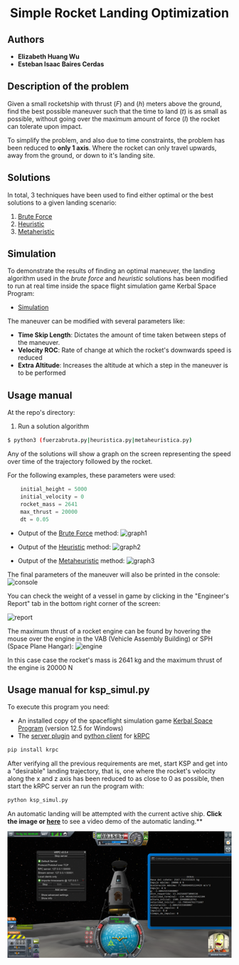 <h1 align="center">Simple Rocket Landing Optimization</h1>

## Authors

* **Elizabeth Huang Wu**
* **Esteban Isaac Baires Cerdas**

## Description of the problem

Given a small rocketship with thrust ($F$) and ($h$) meters above the ground, find the best possible maneuver such that the time to land ($t$) is as small as possible, without going over the maximum amount of force ($I$) the rocket can tolerate upon impact.

To simplify the problem, and also due to time constraints, the problem has been reduced to **only 1 axis**. Where the rocket can only travel upwards, away from the ground, or down to it's landing site.

## Solutions

In total, 3 techniques have been used to find either optimal or the best solutions to a given landing scenario:

1. [Brute Force](src/bruteforce.py)
2. [Heuristic](src/heuristic.py)
3. [Metaheristic](src/metaheuristic.py)

## Simulation

To demonstrate the results of finding an optimal maneuver, the landing algorithm used in the *brute force* and *heuristic* solutions has been modified to run at real time inside the space flight simulation game Kerbal Space Program:

* [Simulation](src/ksp_simul.py)

The maneuver can be modified with several parameters like:

* **Time Skip Length**: Dictates the amount of time taken between steps of the maneuver.
* **Velocity ROC**: Rate of change at which the rocket's downwards speed is reduced
* **Extra Altitude**: Increases the altitude at which a step in the maneuver is to be performed  

## Usage manual

At the repo's directory:

1. Run a solution algorithm

``` bash
$ python3 (fuerzabruta.py|heuristica.py|metaheuristica.py)
```

Any of the solutions will show a graph on the screen representing the speed over time of the trajectory followed by the rocket.

For the following examples, these parameters were used:

```python
    initial_height = 5000
    initial_velocity = 0
    rocket_mass = 2641
    max_thrust = 20000
    dt = 0.05
````

* Output of the [Brute Force](src/bruteforce.py) method:
![graph1](screenshots/{3D25156E-699D-4511-AD53-FC4346881EC5}.png)

* Output of the [Heuristic](src/heuristic.py) method:
![graph2](screenshots/{D33AD579-F07F-4EEF-BD88-C1169BCB8851}.png)

* Output of the [Metaheuristic](src/metaheuristic.py) method:
![graph3](screenshots/{3AF724C8-0930-4DA9-9620-444288101B30}.png)

The final parameters of the maneuver will also be printed in the console:
![console](screenshots/{91A3EC3C-8864-45CE-B26E-37CA74DB7721}.png)

You can check the weight of a vessel in game by clicking in the "Engineer's Report" tab in the bottom right corner of the screen:

![report](screenshots/{D47F8D73-29E9-4E8C-ABFB-38A2061B2D2C}.png)

The maximum thrust of a rocket engine can be found by hovering the mouse over the engine in the VAB (Vehicle Assembly Building) or SPH (Space Plane Hangar):
![engine](screenshots/{850C7C68-D167-4401-85CB-0478820799CF}.png)

In this case case the rocket's mass is 2641 kg and the maximum thrust of the engine is 20000 N

## Usage manual for ksp_simul.py

To execute this program you need:

* An installed copy of the spaceflight simulation game [Kerbal Space Program](https://es.wikipedia.org/wiki/Kerbal_Space_Program) (version 12.5 for Windows)
* The [server plugin](https://krpc.github.io/krpc/getting-started.html#the-server-plugin) and [python client](https://krpc.github.io/krpc/getting-started.html#the-python-client) for [kRPC](https://krpc.github.io/krpc/index.html)

```bash
pip install krpc
```

After verifying all the previous requirements are met, start KSP and get into a "desirable" landing trajectory, that is, one where the rocket's velocity along the x and z axis has been reduced to as close to 0 as possible, then start the kRPC server an run the program with:

```bash
python ksp_simul.py
```

An automatic landing will be attempted with the current active ship. **Click the image or [here](https://youtu.be/8dky9rphE80)** to see a video demo of the automatic landing.**

[![Video demo](screenshots/{FC0DB047-C44E-4DE1-9122-28348AAAB935}.png)](https://youtu.be/8dky9rphE80)
